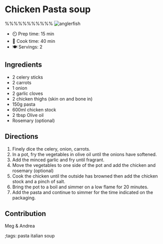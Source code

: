 # Chicken Pasta soup

%%%%%%%%%%% ![anglerfish](pix/fried-anglerfish-fillet-00.webp)

- ⏲️ Prep time: 15 min
- 🍳 Cook time: 40 min
- 🍽️ Servings: 2

## Ingredients

- 2 celery sticks
- 2 carrots 
- 1 onion 
- 2 garlic cloves
- 2 chicken thighs (skin on and bone in) 
- 150g pasta
- 600ml chicken stock 
- 2 tbsp Olive oil
- Rosemary (optional)

## Directions

1. Finely dice the celery, onion, carrots. 
2. In a pot, fry the vegetables in olive oil until the onions have softened.
3. Add the minced garlic and fry until fragrant.
4. Move the vegetables to one side of the pot and add the chicken and rosemary (optional)
5. Cook the chicken until the outside has browned then add the chicken stock and a pinch of salt.
6. Bring the pot to a boil and simmer on a low flame for 20 minutes.
7. Add the pasta and continue to simmer for the time indicated on the packaging.

## Contribution

Meg & Andrea

;tags: pasta italian soup
